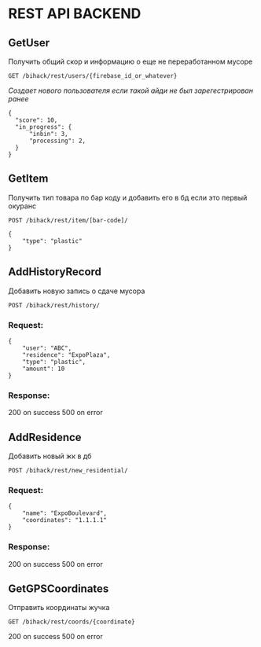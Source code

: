 # REST API BACKEND

## GetUser
Получить общий скор и информацию о еще не переработанном мусоре

`GET /bihack/rest/users/{firebase_id_or_whatever}`

*Создает нового пользователя если такой айди не был зарегестрирован ранее*

    {
      "score": 10,
      "in_progress": {
          "inbin": 3,
          "processing": 2,
      }
    }

## GetItem
Получить тип товара по бар коду и добавить его в бд если это первый окуранс

`POST /bihack/rest/item/[bar-code]/`
    
    {
        "type": "plastic"
    }


## AddHistoryRecord
Добавить новую запись о сдаче мусора

`POST /bihack/rest/history/`

### Request:

    {
        "user": "ABC",
        "residence": "ExpoPlaza",
        "type": "plastic",
        "amount": 10
    }

### Response:
200 on success 500 on error

## AddResidence
Добавить новый жк в дб

`POST /bihack/rest/new_residential/`

### Request:

    {
        "name": "ExpoBoulevard",
        "coordinates": "1.1.1.1"
    }

### Response:
200 on success 500 on error

## GetGPSCoordinates
Отправить координаты жучка

`GET /bihack/rest/coords/{coordinate}`

200 on success 500 on error